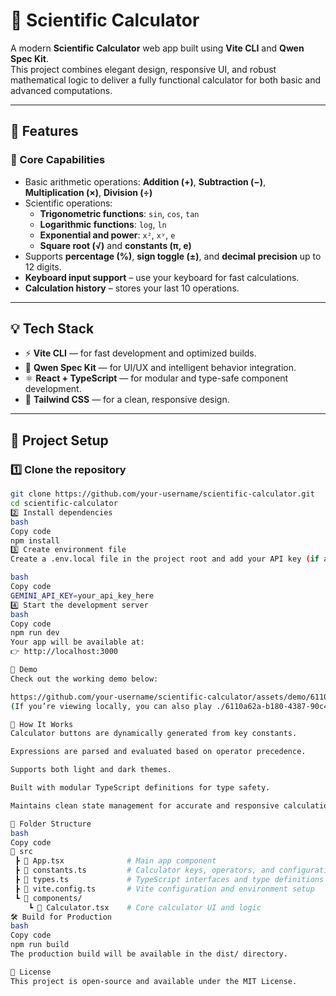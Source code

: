 # 🧮 Scientific Calculator

A modern **Scientific Calculator** web app built using **Vite CLI** and **Qwen Spec Kit**.  
This project combines elegant design, responsive UI, and robust mathematical logic to deliver a fully functional calculator for both basic and advanced computations.

---

## 🚀 Features

### 🔢 Core Capabilities
- Basic arithmetic operations: **Addition (+)**, **Subtraction (−)**, **Multiplication (×)**, **Division (÷)**  
- Scientific operations:  
  - **Trigonometric functions**: `sin`, `cos`, `tan`  
  - **Logarithmic functions**: `log`, `ln`  
  - **Exponential and power**: `x²`, `xʸ`, `e`  
  - **Square root (√)** and **constants (π, e)**  
- Supports **percentage (%)**, **sign toggle (±)**, and **decimal precision** up to 12 digits.  
- **Keyboard input support** – use your keyboard for fast calculations.  
- **Calculation history** – stores your last 10 operations.  

---

## 💡 Tech Stack

- ⚡ **Vite CLI** — for fast development and optimized builds.  
- 🧠 **Qwen Spec Kit** — for UI/UX and intelligent behavior integration.  
- ⚛️ **React + TypeScript** — for modular and type-safe component development.  
- 🎨 **Tailwind CSS** — for a clean, responsive design.  

---

## 🧰 Project Setup

### 1️⃣ Clone the repository
```bash
git clone https://github.com/your-username/scientific-calculator.git
cd scientific-calculator
2️⃣ Install dependencies
bash
Copy code
npm install
3️⃣ Create environment file
Create a .env.local file in the project root and add your API key (if applicable):

bash
Copy code
GEMINI_API_KEY=your_api_key_here
4️⃣ Start the development server
bash
Copy code
npm run dev
Your app will be available at:
👉 http://localhost:3000

🎥 Demo
Check out the working demo below:

https://github.com/your-username/scientific-calculator/assets/demo/6110a62a-b180-4387-90c4-9f3e9ee55937.mp4
(If you’re viewing locally, you can also play ./6110a62a-b180-4387-90c4-9f3e9ee55937.mp4)

🧠 How It Works
Calculator buttons are dynamically generated from key constants.

Expressions are parsed and evaluated based on operator precedence.

Supports both light and dark themes.

Built with modular TypeScript definitions for type safety.

Maintains clean state management for accurate and responsive calculations.

🧩 Folder Structure
bash
Copy code
📂 src
 ┣ 📜 App.tsx              # Main app component
 ┣ 📜 constants.ts         # Calculator keys, operators, and configurations
 ┣ 📜 types.ts             # TypeScript interfaces and type definitions
 ┣ 📜 vite.config.ts       # Vite configuration and environment setup
 ┗ 📁 components/
    ┗ 📜 Calculator.tsx    # Core calculator UI and logic
🛠️ Build for Production
bash
Copy code
npm run build
The production build will be available in the dist/ directory.

🪪 License
This project is open-source and available under the MIT License.